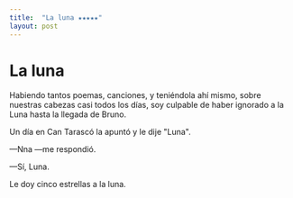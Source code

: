 ```yaml
---
title:  "La luna ★★★★★"
layout: post
---
```


# La luna

Habiendo tantos poemas, canciones, y teniéndola ahí mismo, sobre nuestras cabezas casi todos los días, soy culpable de
haber ignorado a la Luna hasta la llegada de Bruno.

Un día en Can Tarascó la apuntó y le dije "Luna".

—Nna —me respondió.

—Sí, Luna.



Le doy cinco estrellas a la luna.
